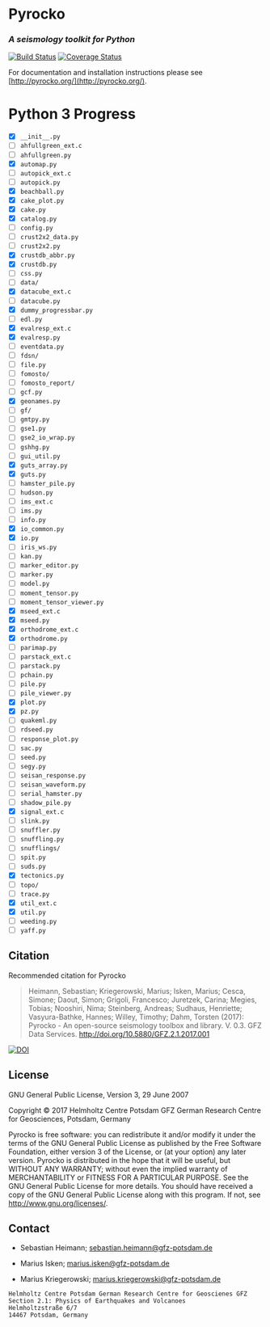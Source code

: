 # Pyrocko
### _A seismology toolkit for Python_
[![Build Status](https://travis-ci.org/pyrocko/pyrocko.svg?branch=master)](https://travis-ci.org/pyrocko/pyrocko) [![Coverage Status](https://coveralls.io/repos/github/pyrocko/pyrocko/badge.svg)](https://coveralls.io/github/pyrocko/pyrocko)

For documentation and installation instructions please see 
[http://pyrocko.org/](http://pyrocko.org/).

# Python 3 Progress

- [x] ``__init__.py``
- [ ] ``ahfullgreen_ext.c``
- [ ] ``ahfullgreen.py``
- [x] ``automap.py``
- [ ] ``autopick_ext.c``
- [ ] ``autopick.py``
- [x] ``beachball.py``
- [x] ``cake_plot.py``
- [x] ``cake.py``
- [x] ``catalog.py``
- [ ] ``config.py``
- [ ] ``crust2x2_data.py``
- [ ] ``crust2x2.py``
- [x] ``crustdb_abbr.py``
- [x] ``crustdb.py``
- [ ] ``css.py``
- [ ] ``data/``
- [x] ``datacube_ext.c``
- [ ] ``datacube.py``
- [x] ``dummy_progressbar.py``
- [ ] ``edl.py``
- [x] ``evalresp_ext.c``
- [x] ``evalresp.py``
- [ ] ``eventdata.py``
- [ ] ``fdsn/``
- [ ] ``file.py``
- [ ] ``fomosto/``
- [ ] ``fomosto_report/``
- [ ] ``gcf.py``
- [x] ``geonames.py``
- [ ] ``gf/``
- [ ] ``gmtpy.py``
- [ ] ``gse1.py``
- [ ] ``gse2_io_wrap.py``
- [ ] ``gshhg.py``
- [ ] ``gui_util.py``
- [x] ``guts_array.py``
- [x] ``guts.py``
- [ ] ``hamster_pile.py``
- [ ] ``hudson.py``
- [ ] ``ims_ext.c``
- [ ] ``ims.py``
- [ ] ``info.py``
- [x] ``io_common.py``
- [x] ``io.py``
- [ ] ``iris_ws.py``
- [ ] ``kan.py``
- [ ] ``marker_editor.py``
- [ ] ``marker.py``
- [ ] ``model.py``
- [ ] ``moment_tensor.py``
- [ ] ``moment_tensor_viewer.py``
- [x] ``mseed_ext.c``
- [x] ``mseed.py``
- [x] ``orthodrome_ext.c``
- [x] ``orthodrome.py``
- [ ] ``parimap.py``
- [ ] ``parstack_ext.c``
- [ ] ``parstack.py``
- [ ] ``pchain.py``
- [ ] ``pile.py``
- [ ] ``pile_viewer.py``
- [x] ``plot.py``
- [x] ``pz.py``
- [ ] ``quakeml.py``
- [ ] ``rdseed.py``
- [ ] ``response_plot.py``
- [ ] ``sac.py``
- [ ] ``seed.py``
- [ ] ``segy.py``
- [ ] ``seisan_response.py``
- [ ] ``seisan_waveform.py``
- [ ] ``serial_hamster.py``
- [ ] ``shadow_pile.py``
- [x] ``signal_ext.c``
- [ ] ``slink.py``
- [ ] ``snuffler.py``
- [ ] ``snuffling.py``
- [ ] ``snufflings/``
- [ ] ``spit.py``
- [ ] ``suds.py``
- [x] ``tectonics.py``
- [ ] ``topo/``
- [ ] ``trace.py``
- [x] ``util_ext.c``
- [x] ``util.py``
- [ ] ``weeding.py``
- [ ] ``yaff.py``

## Citation
Recommended citation for Pyrocko

> Heimann, Sebastian; Kriegerowski, Marius; Isken, Marius; Cesca, Simone; Daout, Simon; Grigoli, Francesco; Juretzek, Carina; Megies, Tobias; Nooshiri, Nima; Steinberg, Andreas; Sudhaus, Henriette; Vasyura-Bathke, Hannes; Willey, Timothy; Dahm, Torsten (2017): Pyrocko - An open-source seismology toolbox and library. V. 0.3. GFZ Data Services. http://doi.org/10.5880/GFZ.2.1.2017.001

[![DOI](https://img.shields.io/badge/DOI-10.5880%2FGFZ.2.1.2017.001-blue.svg)](http://doi.org/10.5880/GFZ.2.1.2017.001)

## License 
GNU General Public License, Version 3, 29 June 2007

Copyright © 2017 Helmholtz Centre Potsdam GFZ German Research Centre for Geosciences, Potsdam, Germany

Pyrocko is free software: you can redistribute it and/or modify it under the terms of the GNU General Public License as published by the Free Software Foundation, either version 3 of the License, or (at your option) any later version.
Pyrocko is distributed in the hope that it will be useful, but WITHOUT ANY WARRANTY; without even the implied warranty of MERCHANTABILITY or FITNESS FOR A PARTICULAR PURPOSE.  See the GNU General Public License for more details.
You should have received a copy of the GNU General Public License along with this program. If not, see <http://www.gnu.org/licenses/>.

## Contact
* Sebastian Heimann; 
  sebastian.heimann@gfz-potsdam.de

* Marius Isken; 
  marius.isken@gfz-potsdam.de

* Marius Kriegerowski; 
  marius.kriegerowski@gfz-potsdam.de 

```
Helmholtz Centre Potsdam German Research Centre for Geoscienes GFZ
Section 2.1: Physics of Earthquakes and Volcanoes
Helmholtzstraße 6/7
14467 Potsdam, Germany
```
